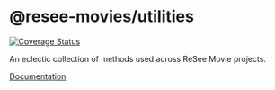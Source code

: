 # @resee-movies/utilities
[![Coverage Status](https://coveralls.io/repos/github/ReSee-Movies/utilities/badge.svg?branch=main)](https://coveralls.io/github/ReSee-Movies/utilities?branch=main)

An eclectic collection of methods used across ReSee Movie projects.

[Documentation](https://resee-movies.github.io/utilities/)
